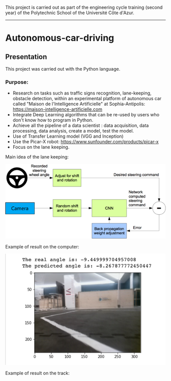 This project is carried out as part of the engineering cycle training (second year) of the Polytechnic School of the Université Côte d'Azur.
***
# Autonomous-car-driving

## Presentation
This project was carried out with the Python language.

### Purpose:
* Research on tasks such as traffic signs recognition, lane-keeping, obstacle detection, within an experimental platform of autonomous car called "Maison de l'Intelligence Artificielle" at Sophia-Antipolis: https://maison-intelligence-artificielle.com
* Integrate Deep Learning algorithms that can be re-used by users who don't know how to program in Python.
* Achieve all the pipeline of a data scientist : data acquisition, data processing, data analysis, create a model, test the model.
* Use of Transfer Learning model (VGG and Inception)
* Use the Picar-X robot: https://www.sunfounder.com/products/picar-x
* Focus on the lane keeping.

Main idea of the lane keeping:

![alt text](https://github.com/JulienChoukroun/Autonomous-car-driving/blob/main/Images/LaneDetectionNvidia.png "Main idea lane keeping")

Example of result on the computer:

![alt text](https://github.com/JulienChoukroun/Autonomous-car-driving/blob/main/Images/Test1.png "Test on computer")

Example of result on the track:


